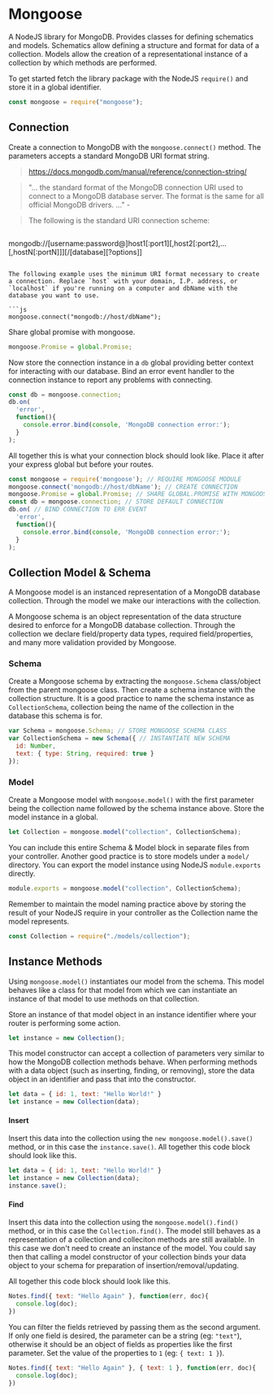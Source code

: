# Mongoose

A NodeJS library for MongoDB. Provides classes for defining schematics and models. Schematics allow defining a structure and format for data of a collection. Models allow the creation of a representational instance of a collection by which methods are performed.

To get started fetch the library package with the NodeJS `require()` and store it in a global identifier.

```js
const mongoose = require("mongoose");
```

## Connection

Create a connection to MongoDB with the `mongoose.connect()` method. The parameters accepts a standard MongoDB URI format string.

> https://docs.mongodb.com/manual/reference/connection-string/

> "... the standard format of the MongoDB connection URI used to connect to a MongoDB database server. The format is the same for all official MongoDB drivers. ..." -

> The following is the standard URI connection scheme:

> ```
mongodb://[username:password@]host1[:port1][,host2[:port2],...[,hostN[:portN]]][/[database][?options]]
```

The following example uses the minimum URI format necessary to create a connection. Replace `host` with your domain, I.P. address, or `localhost` if you're running on a computer and dbName with the database you want to use.

```js
mongoose.connect("mongodb://host/dbName");
```

Share global promise with mongoose.

```js
mongoose.Promise = global.Promise;
```

Now store the connection instance in a `db` global providing better context for interacting with our database. Bind an error event handler to the connection instance to report any problems with connecting.

```js
const db = mongoose.connection;
db.on(
  'error',
  function(){
    console.error.bind(console, 'MongoDB connection error:');
  }
);
```

All together this is what your connection block should look like. Place it after your express global but before your routes.

```js
const mongoose = require('mongoose'); // REQUIRE MONGOOSE MODULE
mongoose.connect('mongodb://host/dbName'); // CREATE CONNECTION
mongoose.Promise = global.Promise; // SHARE GLOBAL.PROMISE WITH MONGOOSE
const db = mongoose.connection; // STORE DEFAULT CONNECTION
db.on( // BIND CONNECTION TO ERR EVENT
  'error',
  function(){
    console.error.bind(console, 'MongoDB connection error:');
  }
);
```

## Collection Model & Schema

A Mongoose model is an instanced representation of a MongoDB database collection. Through the model we make our interactions with the collection.

A Mongoose schema is an object representation of the data structure desired to enforce for a MongoDB database collection. Through the collection we declare field/property data types, required field/properties, and many more validation provided by Mongoose.

### Schema

Create a Mongoose schema by extracting the `mongoose.Schema` class/object from the parent mongoose class. Then create a schema instance with the collection structure. It is a good practice to name the schema instance as `CollectionSchema`, collection being the name of the collection in the database this schema is for.

```js
var Schema = mongoose.Schema; // STORE MONGOOSE SCHEMA CLASS
var CollectionSchema = new Schema({ // INSTANTIATE NEW SCHEMA
  id: Number,
  text: { type: String, required: true }
});
```

### Model

Create a Mongoose model with `mongoose.model()` with the first parameter being the collection name followed by the schema instance above. Store the model instance in a global.

```js
let Collection = mongoose.model("collection", CollectionSchema);
```

You can include this entire Schema & Model block in separate files from your controller. Another good practice is to store models under a `model/` directory. You can export the model instance using NodeJS `module.exports` directly.

```js
module.exports = mongoose.model("collection", CollectionSchema);
```

Remember to maintain the model naming practice above by storing the result of your NodeJS require in your controller as the Collection name the model represents.

```js
const Collection = require("./models/collection");
```

## Instance Methods

Using `mongoose.model()` instantiates our model from the schema. This model behaves like a class for that model from which we can instantiate an instance of that model to use methods on that collection.

Store an instance of that model object in an instance identifier where your router is performing some action.

```js
let instance = new Collection();
```

This model constructor can accept a collection of parameters very similar to how the MongoDB collection methods behave. When performing methods with a data object (such as inserting, finding, or removing), store the data object in an identifier and pass that into the constructor.

```js
let data = { id: 1, text: "Hello World!" }
let instance = new Collection(data);
```

#### Insert

Insert this data into the collection using the `new mongoose.model().save()` method, or in this case the `instance.save()`. All together this code block should look like this.

```js
let data = { id: 1, text: "Hello World!" }
let instance = new Collection(data);
instance.save();
```

#### Find

Insert this data into the collection using the `mongoose.model().find()` method, or in this case the `Collection.find()`. The model still behaves as a representation of a collection and colleciton methods are still available. In this case we don't need to create an instance of the model. You could say then that calling a model constructor of your collection binds your data object to your schema for preparation of insertion/removal/updating.

All together this code block should look like this.

```js
Notes.find({ text: "Hello Again" }, function(err, doc){
  console.log(doc);
})
```

You can filter the fields retrieved by passing them as the second argument. If only one field is desired, the parameter can be a string (eg: `"text"`), otherwise it should be an object of fields as properties like the first parameter. Set the value of the properties to `1` (eg: `{ text: 1 }`).

```js
Notes.find({ text: "Hello Again" }, { text: 1 }, function(err, doc){
  console.log(doc);
})
```
